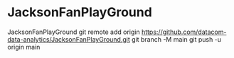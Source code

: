 # JacksonFanPlayGround
JacksonFanPlayGround
git remote add origin https://github.com/datacom-data-analytics/JacksonFanPlayGround.git
git branch -M main
git push -u origin main
